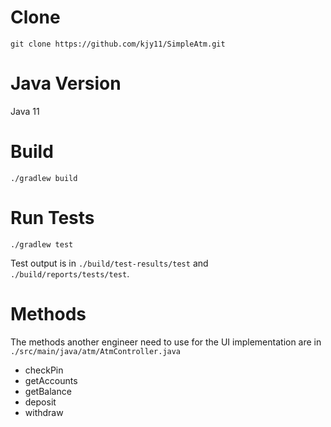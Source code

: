 # Clone

```shell
git clone https://github.com/kjy11/SimpleAtm.git
```

# Java Version
Java 11

# Build

```shell
./gradlew build
```

# Run Tests

```shell
./gradlew test
```

Test output is in `./build/test-results/test` and `./build/reports/tests/test`.

# Methods
The methods another engineer need to use for the UI implementation are in `./src/main/java/atm/AtmController.java`

- checkPin
- getAccounts
- getBalance
- deposit
- withdraw